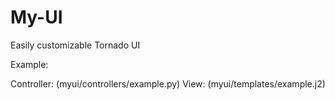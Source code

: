 # My-UI

Easily customizable Tornado UI



Example:

Controller: (myui/controllers/example.py)
View: (myui/templates/example.j2)

